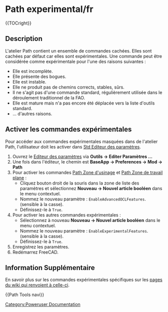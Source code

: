 # Path experimental/fr



{{TOCright}}

## Description

L\'atelier Path contient un ensemble de commandes cachées. Elles sont cachées par défaut car elles sont expérimentales. Une commande peut être considérée comme expérimentale pour l\'une des raisons suivantes :

-   Elle est incomplète.
-   Elle présente des bogues.
-   Elle est instable.
-   Elle ne produit pas de chemins corrects, stables, sûrs.
-   Il ne s\'agit pas d\'une commande standard, régulièrement utilisée dans le déroulement traditionnel de la FAO.
-   Elle est mature mais n\'a pas encore été déplacée vers la liste d\'outils standard.
-   \... d\'autres raisons.

## Activer les commandes expérimentales 

Pour accéder aux commandes expérimentales masquées dans de l\'atelier Path, l\'utilisateur doit les activer dans [Std Editeur des paramètres](Std_DlgParameter/fr.md).

1.  Ouvrez le [Editeur des paramètres](Std_DlgParameter/fr.md) via **Outils → Editer Paramètres ...**
2.  Une fois dans l\'éditeur, le chemin est **BaseApp → Preferences → Mod → Path**
3.  Pour activer les commandes [Path Zone d\'usinage](Path_Area/fr.md) et [Path Zone de travail plane](Path_Area_Workplane/fr.md) :
    -   Cliquez bouton droit de la souris dans la zone de liste des paramètres et sélectionnez **Nouveau → Nouvel article booléen** dans le menu contextuel.
    -   Nommez le nouveau paramètre : `EnableAdvancedOCLFeatures`. (sensible à la casse).
    -   Définissez-le à `True`.
4.  Pour activer les autres commandes expérimentales :
    -   Sélectionnez à nouveau **Nouveau → Nouvel article booléen** dans le menu contextuel.
    -   Nommez le nouveau paramètre : `EnableExperimentalFeatures`. (sensible à la casse).
    -   Définissez-le à `True`.
5.  Enregistrez les paramètres.
6.  Redémarrez FreeCAD.

## Information Supplémentaire 

En savoir plus sur les commandes expérimentales spécifiques sur les [pages du wiki qui renvoient à celle-ci](https://www.freecadweb.org/wiki/Special:WhatLinksHere/Path_experimental).


 {{Path Tools navi}} 

[Category:Poweruser Documentation](Category:Poweruser_Documentation.md)
